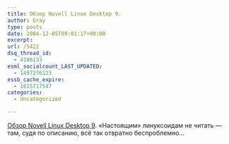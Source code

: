 ```yaml
---
title: Обзор Novell Linux Desktop 9.
author: Gray
type: posts
date: 2004-12-05T09:01:17+00:00
excerpt:
url: /5422
dsq_thread_id:
  - 4186133
esml_socialcount_LAST_UPDATED:
  - 1497276123
essb_cache_expire:
  - 1615717547
categories:
  - Uncategorized

---
```








<a href="http://www.extremetech.com/article2/0,1558,1731293,00.asp" target="_blank">Обзор Novell Linux Desktop 9</a>. &#171;Настоящим&#187; линуксоидам не читать &#8212; там, судя по описанию, всё так отвратно беспроблемно&#8230;